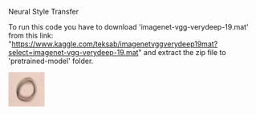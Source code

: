 Neural Style Transfer

To run this code you have to download 'imagenet-vgg-verydeep-19.mat' from this link: "https://www.kaggle.com/teksab/imagenetvggverydeep19mat?select=imagenet-vgg-verydeep-19.mat"
and extract the zip file to 'pretrained-model' folder.
  
![alt text](https://github.com/sachin327/Handwritting-digit-recognizer/blob/master/0.jpg)
